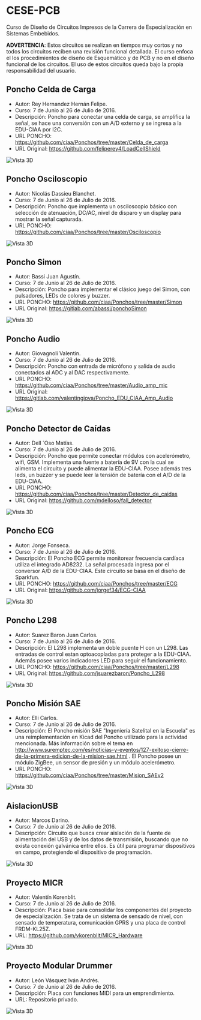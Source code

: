 # CESE-PCB
Curso de Diseño de Circuitos Impresos de la Carrera de Especialización en Sistemas Embebidos.

**ADVERTENCIA**: Estos circuitos se realizan en tiempos muy cortos y no todos los circuitos reciben una revisión funcional detallada. 
El curso enfoca el los procedimientos de diseño de Esquemático y de PCB y no en el diseño funcional de los  circuitos.
El uso de estos circuitos queda bajo la propia responsabilidad del usuario.


## Poncho Celda de Carga ##
  * Autor: Rey Hernandez Hernán Felipe.
  * Curso: 7 de Junio al 26 de Julio de 2016.
  * Descripción: Poncho para conectar una celda de carga, se amplifica la señal, se hace una 
conversión con un A/D externo y se ingresa a la EDU-CIAA por I2C.
  * URL PONCHO: https://github.com/ciaa/Ponchos/tree/master/Celda_de_carga
  * URL Original: https://github.com/feliperey4/LoadCellShield

![Vista 3D]( https://raw.githubusercontent.com/brengi/CESE-PCB/master/doc/poncho_celda.jpg "LoadCellShield")

## Poncho Osciloscopio ##
  * Autor: Nicolás Dassieu Blanchet.
  * Curso: 7 de Junio al 26 de Julio de 2016.
  * Descripción: Poncho que implementa un osciloscopio básico con selección de atenuación, DC/AC, nivel de disparo y un display para mostrar la señal capturada.
  * URL PONCHO: https://github.com/ciaa/Ponchos/tree/master/Osciloscopio

![Vista 3D]( https://raw.githubusercontent.com/brengi/CESE-PCB/master/doc/Oscilloscopio.jpg "Poncho Osciloscopio")

## Poncho Simon ##
  * Autor: Bassi Juan Agustín.
  * Curso: 7 de Junio al 26 de Julio de 2016.
  * Descripción: Poncho para implementar el clásico juego del Simon, con pulsadores, LEDs de colores y buzzer.
  * URL PONCHO: https://github.com/ciaa/Ponchos/tree/master/Simon
  * URL Original: https://gitlab.com/abassi/ponchoSimon

![Vista 3D]( https://raw.githubusercontent.com/brengi/CESE-PCB/master/doc/simonShield.jpg  "Poncho Simon")

## Poncho Audio ##
  * Autor: Giovagnoli Valentin.
  * Curso: 7 de Junio al 26 de Julio de 2016.
  * Descripción: Poncho con entrada de micrófono y salida de audio conectados al ADC y al DAC respectivamente.
  * URL PONCHO: https://github.com/ciaa/Ponchos/tree/master/Audio_amp_mic
  * URL Original: https://gitlab.com/valentingiova/Poncho_EDU_CIAA_Amp_Audio

![Vista 3D]( https://raw.githubusercontent.com/brengi/CESE-PCB/master/doc/AmpAudio.jpg  "Poncho Audio")

## Poncho Detector de Caídas ##
  * Autor: Dell ´Oso Matías.
  * Curso: 7 de Junio al 26 de Julio de 2016.
  * Descripción: Poncho que permite conectar módulos con acelerómetro, wifi, GSM. Implementa una fuente a batería de 9V con la cual se alimenta el circuito y puede alimentar la EDU-CIAA. Posee además tres leds, un buzzer y se puede leer la tensión de batería con el A/D de la EDU-CIAA.
  * URL PONCHO: https://github.com/ciaa/Ponchos/tree/master/Detector_de_caidas
  * URL Original: https://github.com/mdelloso/fall_detector

![Vista 3D]( https://raw.githubusercontent.com/brengi/CESE-PCB/master/doc/fall_detector.jpg  "Poncho Caídas")

## Poncho ECG ##
  * Autor: Jorge Fonseca.
  * Curso: 7 de Junio al 26 de Julio de 2016.
  * Descripción: El Poncho ECG permite monitorear frecuencia cardíaca utiliza el integrado AD8232. La señal procesada ingresa por el conversor A/D de la EDU-CIAA. Este circuito se basa en el diseño de Sparkfun.
  * URL PONCHO: https://github.com/ciaa/Ponchos/tree/master/ECG
  * URL Original: https://github.com/jorgef34/ECG-CIAA

![Vista 3D]( https://raw.githubusercontent.com/brengi/CESE-PCB/master/doc/ecg.jpg  "Poncho ECG")

## Poncho L298 ##
  * Autor: Suarez Baron Juan Carlos.
  * Curso: 7 de Junio al 26 de Julio de 2016.
  * Descripción: El L298 implementa un doble puente H con un L298. Las entradas de control estan optoacopladas para proteger a la EDU-CIAA. Además posee varios indicadores LED para seguir el funcionamiento.
  * URL PONCHO: https://github.com/ciaa/Ponchos/tree/master/L298
  * URL Original: https://github.com/jsuarezbaron/Poncho_L298

![Vista 3D]( https://raw.githubusercontent.com/brengi/CESE-PCB/master/doc/poncho_L298.jpg  "Poncho L298")

## Poncho Misión SAE ##
  * Autor: Elli Carlos.
  * Curso: 7 de Junio al 26 de Julio de 2016.
  * Descripción: El Poncho misión SAE "Ingeniería Satelital en la Escuela" es una reimplementación en Kicad del Poncho utilizado para la actividad mencionada. Más información sobre el tema en http://www.suremptec.com/es/noticias-y-eventos/127-exitoso-cierre-de-la-primera-edicion-de-la-mision-sae.html . El Poncho posee un módulo ZigBee, un sensor de presión y un módulo acelerómetro.
  * URL PONCHO: https://github.com/ciaa/Ponchos/tree/master/Mision_SAEv2


![Vista 3D]( https://raw.githubusercontent.com/brengi/CESE-PCB/master/doc/poncho_sae.jpg  "Poncho L298")


## AislacionUSB ##
  * Autor: Marcos Darino.
  * Curso: 7 de Junio al 26 de Julio de 2016.
  * Descripción: Circuito que busca crear aislación de la fuente de 
  alimentación del USB y de los datos de transmisión, buscando que no exista 
  conexión galvánica entre ellos. Es útil para programar dispositivos en campo,
  protegiendo el dispositivo de programación.

![Vista 3D](https://raw.githubusercontent.com/brengi/CESE-PCB/master/AislacionUSB/doc/USBCableIsolatorCircuit.jpg "AislacionUSB")

## Proyecto MICR ##
  * Autor: Valentín Korenblit.
  * Curso: 7 de Junio al 26 de Julio de 2016.
  * Descripción: Placa base para consolidar los componentes del proyecto de especialización. Se trata de un sistema de sensado de nivel, con sensado de temperatura, comunicación GPRS y una placa de control FRDM-KL25Z.
  * URL: https://github.com/vkorenblit/MICR_Hardware

![Vista 3D]( https://raw.githubusercontent.com/brengi/CESE-PCB/master/doc/MICR_Hardware.jpg  "Proyecto MICR")

## Proyecto Modular Drummer ##
  * Autor: León Vásquez Iván Andrés.
  * Curso: 7 de Junio al 26 de Julio de 2016.
  * Descripción: Placa con funciones MIDI para un emprendimiento.
  * URL: Repositorio privado.

![Vista 3D]( https://raw.githubusercontent.com/brengi/CESE-PCB/master/doc/ModDrumm.jpg  "Proyecto Modular Drummer")


